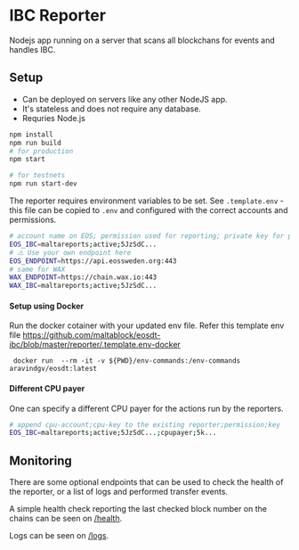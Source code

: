 # IBC Reporter

Nodejs app running on a server that scans all blockchans for events and handles IBC.

## Setup

- Can be deployed on servers like any other NodeJS app.
- It's stateless and does not require any database.
- Requries Node.js

```bash
npm install
npm run build
# for production
npm start

# for testnets
npm run start-dev
```

The reporter requires environment variables to be set.
See `.template.env` - this file can be copied to `.env` and configured with the correct accounts and permissions.

```bash
# account name on EOS; permission used for reporting; private key for permission
EOS_IBC=maltareports;active;5JzSdC...
# ⚠️ Use your own endpoint here
EOS_ENDPOINT=https://api.eossweden.org:443
# same for WAX
WAX_ENDPOINT=https://chain.wax.io:443
WAX_IBC=maltareports;active;5JzSdC...
```

#### Setup using Docker

Run the docker cotainer with your updated env file. Refer this template env file https://github.com/maltablock/eosdt-ibc/blob/master/reporter/.template.env-docker

``` docker run  --rm -it -v ${PWD}/env-commands:/env-commands aravindgv/eosdt:latest```

#### Different CPU payer

One can specify a different CPU payer for the actions run by the reporters.

```bash
# append cpu-account;cpu-key to the existing reporter;permission;key
EOS_IBC=maltareports;active;5JzSdC...;cpupayer;5k...
```

## Monitoring

There are some optional endpoints that can be used to check the health of the reporter, or a list of logs and performed transfer events.

A simple health check reporting the last checked block number on the chains can be seen on [/health](http://localhost:8080/health).

Logs can be seen on [/logs](http://localhost:8080/logs).
